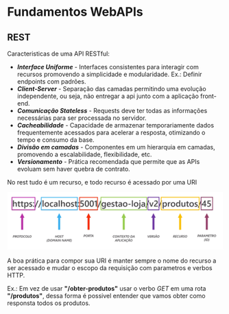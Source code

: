 # Fundamentos WebAPIs

## REST
Caracteristicas de uma API RESTful:
 - __*Interface Uniforme*__ - Interfaces consistentes para interagir com recursos promovendo a simplicidade e modularidade. Ex.: Definir endpoints com padrões.
 - __*Client-Server*__ - Separação das camadas permitindo uma evolução independente, ou seja, não entregar a api junto com a aplicação front-end.
 - __*Comunicação Stateless*__ - Requests deve ter todas as informações necessárias para ser processada no servidor.
 - __*Cacheabilidade*__ - Capacidade de armazenar temporariamente dados frequentemente acessados para acelerar a resposta, otimizando o tempo e consumo da base.
 - __*Divisão em camadas*__ - Componentes em um hierarquia em camadas, promovendo a escalabilidade, flexibilidade, etc.
 - __*Versionamento*__ - Prática recomendada que permite que as APIs evoluam sem haver quebra de contrato.

No rest tudo é um recurso, e todo recurso é acessado por uma URI

![Exemplo de URI](uri.png)

A boa prática para compor sua URI é manter sempre o nome do recurso a ser acessado e mudar o escopo da requisição com parametros e verbos HTTP.

Ex.: Em vez de usar __"/obter-produtos"__ usar o verbo *GET* em uma rota __"/produtos"__, dessa forma é possivel entender que vamos obter como responsta todos os produtos.

